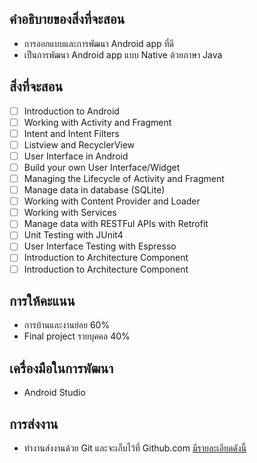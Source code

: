 ## คำอธิบายของสิ่งที่จะสอน
* การออกแบบและการพัฒนา Android app ที่ดี
* เป็นการพัฒนา Android app แบบ Native ด้วยภาษา Java

## สิ่งที่จะสอน

* [ ] Introduction to Android
* [ ] Working with Activity and Fragment
* [ ] Intent and Intent Filters
* [ ] Listview and RecyclerView
* [ ] User Interface in Android
* [ ] Build your own User Interface/Widget
* [ ] Managing the Lifecycle of Activity and Fragment
* [ ] Manage data in database (SQLite)
* [ ] Working with Content Provider and Loader
* [ ] Working with Services
* [ ] Manage data with RESTFul APIs with Retrofit
* [ ] Unit Testing with JUnit4
* [ ] User Interface Testing with Espresso
* [ ] Introduction to Architecture Component
* [ ] Introduction to Architecture Component

## การให้คะแนน
* การบ้านและงานย่อย 60%
* Final project รายบุคคล 40%

## เครื่องมือในการพัฒนา
* Android Studio

## การส่งงาน
* ทำงานส่งงานด้วย Git และจะเก็บไว้ที่ Github.com [มีรายละเอียดดังนี้](https://github.com/up1/course-android-kmitl/wiki/%E0%B8%81%E0%B8%B2%E0%B8%A3%E0%B8%AA%E0%B9%88%E0%B8%87%E0%B8%87%E0%B8%B2%E0%B8%99%E0%B8%94%E0%B9%89%E0%B8%A7%E0%B8%A2-Git)
